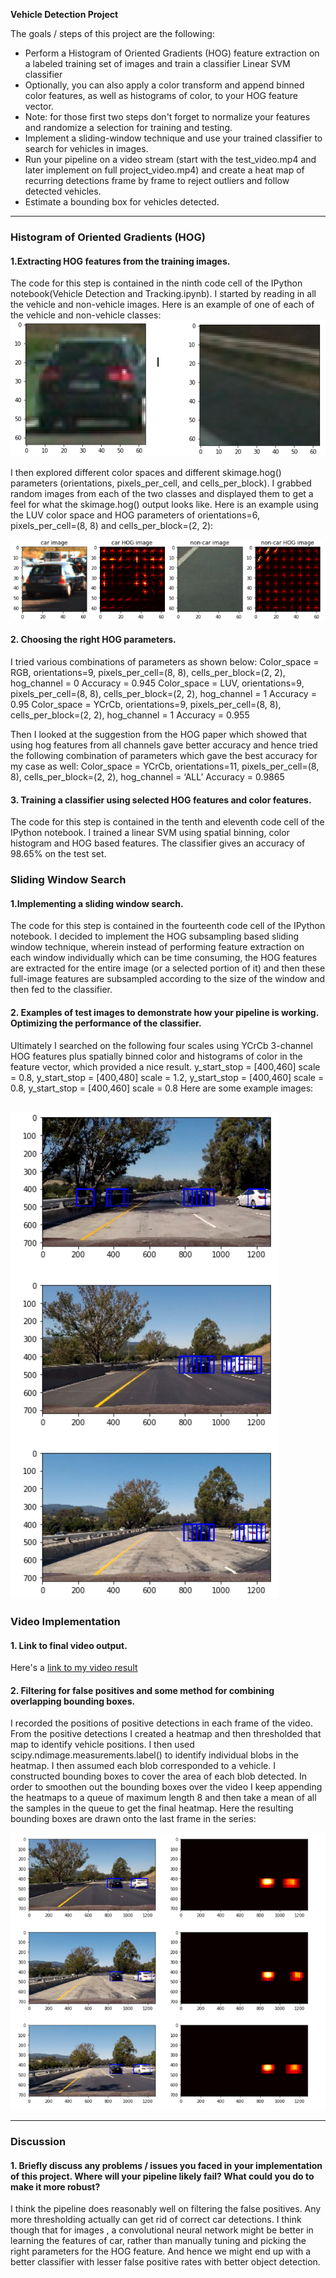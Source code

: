 **Vehicle Detection Project**

The goals / steps of this project are the following:

* Perform a Histogram of Oriented Gradients (HOG) feature extraction on a labeled training set of images and train a classifier Linear SVM classifier
* Optionally, you can also apply a color transform and append binned color features, as well as histograms of color, to your HOG feature vector. 
* Note: for those first two steps don't forget to normalize your features and randomize a selection for training and testing.
* Implement a sliding-window technique and use your trained classifier to search for vehicles in images.
* Run your pipeline on a video stream (start with the test_video.mp4 and later implement on full project_video.mp4) and create a heat map of recurring detections frame by frame to reject outliers and follow detected vehicles.
* Estimate a bounding box for vehicles detected.

[//]: # (Image References)
[image1]: ./examples/car-not_car.png
[image2]: ./examples/HOG_example1.png
[image3]: ./examples/sliding_windows.jpg
[image4]: ./examples/sliding_window_examples.png
[image5]: ./examples/bboxes_and_heat.png
[image6]: ./examples/labels_map.png
[image7]: ./examples/Heatmap_example.png
[video1]: ./output_video.mp4

---

### Histogram of Oriented Gradients (HOG)

#### 1.Extracting HOG features from the training images.

The code for this step is contained in the ninth code cell of the IPython notebook(Vehicle Detection and Tracking.ipynb). I started by reading in all the vehicle and non-vehicle images. Here is an example of one of each of the vehicle and non-vehicle classes:
![alt text][image1]

I then explored different color spaces and different skimage.hog() parameters (orientations, pixels_per_cell, and cells_per_block). I grabbed random images from each of the two classes and displayed them to get a feel for what the skimage.hog() output looks like.
Here is an example using the LUV color space and HOG parameters of orientations=6, pixels_per_cell=(8, 8) and cells_per_block=(2, 2):

![alt text][image2]

#### 2. Choosing the right HOG parameters.

I tried various combinations of parameters as shown below:
Color_space = RGB, orientations=9, pixels_per_cell=(8, 8), cells_per_block=(2, 2), hog_channel = 0     Accuracy = 0.945
Color_space = LUV, orientations=9, pixels_per_cell=(8, 8), cells_per_block=(2, 2), hog_channel = 1    Accuracy = 0.95
Color_space = YCrCb, orientations=9, pixels_per_cell=(8, 8), cells_per_block=(2, 2), hog_channel = 1    Accuracy = 0.955

 Then I looked at the suggestion from the HOG paper which showed that using hog features from all channels gave better accuracy and hence tried the following combination of parameters which gave the best accuracy for my case as well: 
Color_space = YCrCb, orientations=11, pixels_per_cell=(8, 8), cells_per_block=(2, 2), hog_channel = ‘ALL’      Accuracy = 0.9865

#### 3. Training a classifier using selected HOG features and color features.

The code for this step is contained in the tenth and eleventh code cell of the IPython notebook. I trained a linear SVM using spatial binning, color histogram and HOG based features. The classifier gives an accuracy of 98.65% on the test set.

### Sliding Window Search

#### 1.Implementing a sliding window search.

The code for this step is contained in the fourteenth code cell of the IPython notebook. I decided to implement the HOG subsampling based sliding window technique, wherein instead of performing feature extraction on each window individually which can be time consuming, the HOG features are extracted for the entire image (or a selected portion of it) and then these full-image features are subsampled according to the size of the window and then fed to the classifier. 

#### 2. Examples of test images to demonstrate how your pipeline is working.  Optimizing the performance of the classifier.

Ultimately I searched on the following four scales using YCrCb 3-channel HOG features plus spatially binned color and histograms of color in the feature vector, which provided a nice result.
y_start_stop = [400,460]  scale = 0.8, y_start_stop = [400,480]  scale = 1.2, y_start_stop = [400,460]  scale = 0.8, 
y_start_stop = [400,460]  scale = 0.8
 Here are some example images:

![alt text][image4]
---

### Video Implementation

#### 1. Link to final video output. 
Here's a [link to my video result](./output_video.mp4)


#### 2. Filtering for false positives and some method for combining overlapping bounding boxes.

I recorded the positions of positive detections in each frame of the video. From the positive detections I created a heatmap and then thresholded that map to identify vehicle positions. I then used scipy.ndimage.measurements.label() to identify individual blobs in the heatmap. I then assumed each blob corresponded to a vehicle. I constructed bounding boxes to cover the area of each blob detected. In order to smoothen out the bounding boxes over the video I keep appending the heatmaps to a queue of maximum length 8 and then take a mean of all the samples in the queue to get the final heatmap. Here the resulting bounding boxes are drawn onto the last frame in the series:

![alt text][image7]

---

### Discussion

#### 1. Briefly discuss any problems / issues you faced in your implementation of this project.  Where will your pipeline likely fail?  What could you do to make it more robust?

I think the pipeline does reasonably well on filtering the false positives. Any more thresholding actually can get rid of correct car detections. I think though that for images , a convolutional neural network might be better in learning the features of car, rather than manually tuning and picking the right parameters for the HOG feature. And hence we might end up with a better classifier with lesser false positive rates with better object detection.

